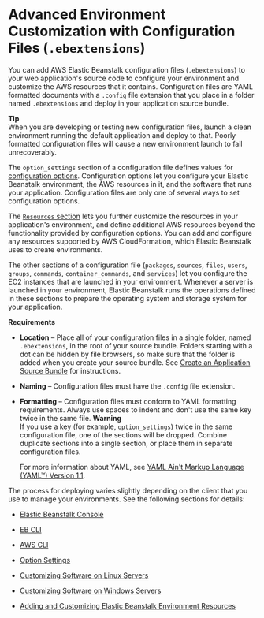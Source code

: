 # Advanced Environment Customization with Configuration Files \(`.ebextensions`\)<a name="ebextensions"></a>

You can add AWS Elastic Beanstalk configuration files \(`.ebextensions`\) to your web application's source code to configure your environment and customize the AWS resources that it contains\. Configuration files are YAML formatted documents with a `.config` file extension that you place in a folder named `.ebextensions` and deploy in your application source bundle\.

**Tip**  
When you are developing or testing new configuration files, launch a clean environment running the default application and deploy to that\. Poorly formatted configuration files will cause a new environment launch to fail unrecoverably\.

The `option_settings` section of a configuration file defines values for [configuration options](command-options.md)\. Configuration options let you configure your Elastic Beanstalk environment, the AWS resources in it, and the software that runs your application\. Configuration files are only one of several ways to set configuration options\.

The [`Resources` section](environment-resources.md) lets you further customize the resources in your application's environment, and define additional AWS resources beyond the functionality provided by configuration options\. You can add and configure any resources supported by AWS CloudFormation, which Elastic Beanstalk uses to create environments\.

The other sections of a configuration file \(`packages`, `sources`, `files`, `users`, `groups`, `commands`, `container_commands`, and `services`\) let you configure the EC2 instances that are launched in your environment\. Whenever a server is launched in your environment, Elastic Beanstalk runs the operations defined in these sections to prepare the operating system and storage system for your application\.

**Requirements**

+ **Location** – Place all of your configuration files in a single folder, named `.ebextensions`, in the root of your source bundle\. Folders starting with a dot can be hidden by file browsers, so make sure that the folder is added when you create your source bundle\. See [Create an Application Source Bundle](applications-sourcebundle.md) for instructions\.

+ **Naming** – Configuration files must have the `.config` file extension\.

+ **Formatting** – Configuration files must conform to YAML formatting requirements\. Always use spaces to indent and don't use the same key twice in the same file\.
**Warning**  
If you use a key \(for example, `option_settings`\) twice in the same configuration file, one of the sections will be dropped\. Combine duplicate sections into a single section, or place them in separate configuration files\.

  For more information about YAML, see [YAML Ain't Markup Language \(YAML™\) Version 1\.1](http://yaml.org/spec/current.html)\.

The process for deploying varies slightly depending on the client that you use to manage your environments\. See the following sections for details:

+ [Elastic Beanstalk Console](environment-configuration-methods-during.md#configuration-options-during-console-ebextensions)

+ [EB CLI](environment-configuration-methods-during.md#configuration-options-during-ebcli-ebextensions)

+ [AWS CLI](environment-configuration-methods-during.md#configuration-options-during-awscli-ebextensions)


+ [Option Settings](ebextensions-optionsettings.md)
+ [Customizing Software on Linux Servers](customize-containers-ec2.md)
+ [Customizing Software on Windows Servers](customize-containers-windows-ec2.md)
+ [Adding and Customizing Elastic Beanstalk Environment Resources](environment-resources.md)